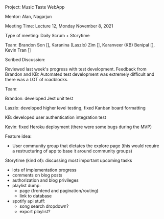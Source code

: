 Project: Music Taste WebApp

Mentor: Alan, Nagarjun

Meeting Time: Lecture 12, Monday November 8, 2021

Type of meeting: Daily Scrum + Storytime

Team: Brandon Son [], Karanina (Laszlo) Zim [], Karanveer (KB) Benipal [], Kevin Tran []

Scribed Discussion:

Reviewed last week's progress with test development.
Feedback from Brandon and KB: Automated test development was extremely difficult and there was a LOT of roadblocks.

Team:

Brandon: developed Jest unit test

Laszlo: developed higher level testing, fixed Kanban board formatting

KB: developed user authentication integration test

Kevin: fixed Heroku deployment (there were some bugs during the MVP)

Feature idea:
- User community group that dictates the explore page (this would require a restructuring of app to base it around community groups)

Storytime (kind of): discussing most important upcoming tasks
- lots of implementation progress
- comments on blog posts
- authorization and blog privileges
- playlist dump:
    - page (frontend and pagination/routing)
    - link to database
- spotify api stuff:
    - song search dropdown?
    - export playlist?
